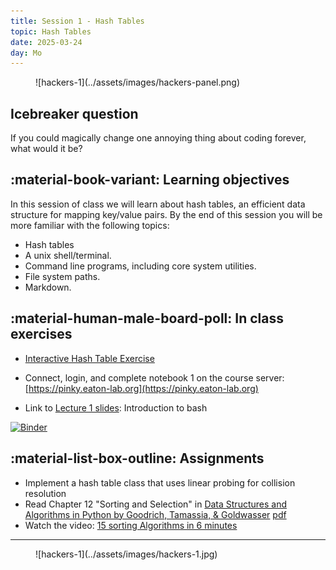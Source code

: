 ```yaml
---
title: Session 1 - Hash Tables
topic: Hash Tables
date: 2025-03-24
day: Mo
---
```


<figure markdown="span">
  ![hackers-1](../assets/images/hackers-panel.png)
</figure>

## Icebreaker question  
If you could magically change one annoying thing about coding forever, what would it be?

## :material-book-variant: Learning objectives

In this session of class we will learn about hash tables, an efficient
data structure for mapping key/value pairs. By the end of this session 
you will be more familiar with the following topics:

- Hash tables
- A unix shell/terminal.
- Command line programs, including core system utilities.
- File system paths.
- Markdown.

## :material-human-male-board-poll: In class exercises
- [Interactive Hash Table Exercise](../../tutorials/1.0-interactive-hash-tables)

- Connect, login, and complete notebook 1 on the course server: [https://pinky.eaton-lab.org](https://pinky.eaton-lab.org)
- Link to [Lecture 1 slides](../../lectures/1.0/): Introduction to bash

[![Binder](https://mybinder.org/badge_logo.svg)](https://mybinder.org/v2/gh/isaacovercast/CSCI232/HEAD)

## :material-list-box-outline: Assignments
- Implement a hash table class that uses linear probing for collision resolution
- Read Chapter 12 "Sorting and Selection" in [Data Structures and Algorithms in Python by Goodrich, Tamassia, & Goldwasser](https://www.wiley.com/en-us/Data+Structures+and+Algorithms+in+Python%2C+1st+Edition-p-9781118290279) [pdf](https://nibmehub.com/opac-service/pdf/read/Data%20Structures%20and%20Algorithms%20in%20Python.pdf)
- Watch the video: [15 sorting Algorithms in 6 minutes](https://www.youtube.com/watch?v=kPRA0W1kECg)


-----------------------------------------------------

<figure markdown="span">
  ![hackers-1](../assets/images/hackers-1.jpg)
</figure>

